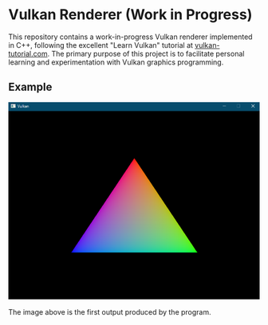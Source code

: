 # Vulkan Renderer (Work in Progress)

This repository contains a work-in-progress Vulkan renderer implemented in C++, following the excellent "Learn Vulkan" tutorial at [vulkan-tutorial.com](https://vulkan-tutorial.com). The primary purpose of this project is to facilitate personal learning and experimentation with Vulkan graphics programming.

## Example

![Triangle](img/triangle.png)

The image above is the first output produced by the program.